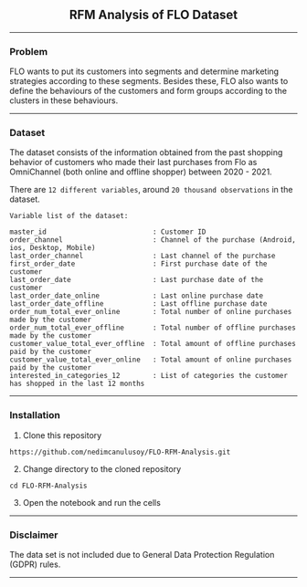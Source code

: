 <div style="font-style: bold; text-align: center;" markdown="1">

## RFM Analysis of FLO Dataset

</div>

--- 

### Problem
FLO wants to put its customers into segments and determine marketing strategies 
according to these segments. Besides these, FLO also wants to define the behaviours 
of the customers and form groups according to the clusters in these behaviours.

---

### Dataset
The dataset consists of the information obtained from the past shopping behavior 
of customers who made their last purchases from Flo as OmniChannel (both online and 
offline shopper) between 2020 - 2021.

There are `12 different variables`, around `20 thousand observations` in the dataset.

`Variable list of the dataset:`

    master_id                          : Customer ID 
    order_channel                      : Channel of the purchase (Android, ios, Desktop, Mobile)
    last_order_channel                 : Last channel of the purchase  
    first_order_date                   : First purchase date of the customer
    last_order_date                    : Last purchase date of the customer
    last_order_date_online             : Last online purchase date
    last_order_date_offline            : Last offline purchase date
    order_num_total_ever_online        : Total number of online purchases made by the customer
    order_num_total_ever_offline       : Total number of offline purchases made by the customer
    customer_value_total_ever_offline  : Total amount of offline purchases paid by the customer 
    customer_value_total_ever_online   : Total amount of online purchases paid by the customer
    interested_in_categories_12        : List of categories the customer has shopped in the last 12 months

---

### Installation
1. Clone this repository

```
https://github.com/nedimcanulusoy/FLO-RFM-Analysis.git
```

2. Change directory to the cloned repository

```
cd FLO-RFM-Analysis
```

3. Open the notebook and run the cells

---

### Disclaimer

The data set is not included due to General Data Protection Regulation (GDPR) rules.

---
